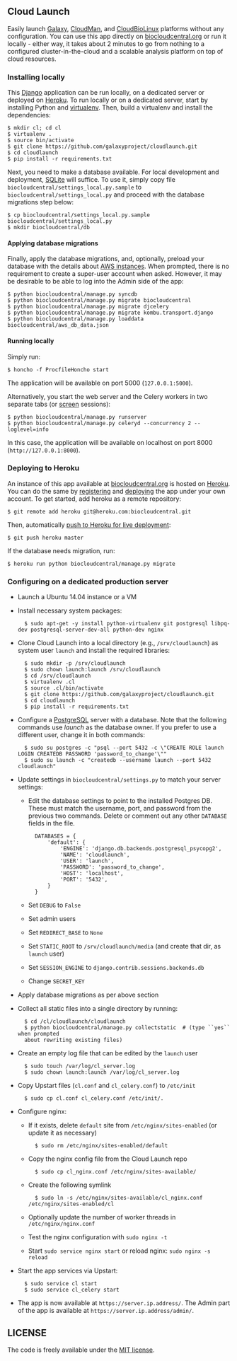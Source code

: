 ## Cloud Launch

Easily launch [Galaxy][8], [CloudMan][2], and [CloudBioLinux][3] platforms without
any configuration. You can use this app directly on [biocloudcentral.org][7] or
run it locally - either way, it takes about 2 minutes to go from nothing to
a configured cluster-in-the-cloud and a scalable analysis platform on top of
cloud resources.

### Installing locally

This [Django][1] application can be run locally, on a dedicated server or deployed
on [Heroku][4]. To run locally or on a dedicated server, start by installing Python
and [virtualenv][5]. Then, build a virtualenv and install the dependencies:

    $ mkdir cl; cd cl
    $ virtualenv .
    $ source bin/activate
    $ git clone https://github.com/galaxyproject/cloudlaunch.git
    $ cd cloudlaunch
    $ pip install -r requirements.txt

Next, you need to make a database available. For local development and deployment,
[SQLite][16] will suffice. To use it, simply copy file
``biocloudcentral/settings_local.py.sample`` to ``biocloudcentral/settings_local.py``
and proceed with the database migrations step below:

    $ cp biocloudcentral/settings_local.py.sample biocloudcentral/settings_local.py
    $ mkdir biocloudcentral/db

#### Applying database migrations

Finally, apply the database migrations, and, optionally, preload your database
with the details about [AWS instances][9]. When prompted, there is no requirement to
create a super-user account when asked. However, it may be desirable to be able
to log into the Admin side of the app:

    $ python biocloudcentral/manage.py syncdb
    $ python biocloudcentral/manage.py migrate biocloudcentral
    $ python biocloudcentral/manage.py migrate djcelery
    $ python biocloudcentral/manage.py migrate kombu.transport.django
    $ python biocloudcentral/manage.py loaddata biocloudcentral/aws_db_data.json

#### Running locally

Simply run:

    $ honcho -f ProcfileHoncho start

The application will be available on port 5000 (``127.0.0.1:5000``).

Alternatively, you start the web server and the Celery workers
in two separate tabs (or [screen][10] sessions):

    $ python biocloudcentral/manage.py runserver
    $ python biocloudcentral/manage.py celeryd --concurrency 2 --loglevel=info

In this case, the application will be available on localhost on port
8000 (``http://127.0.0.1:8000``).

### Deploying to Heroku

An instance of this app available at [biocloudcentral.org][7] is hosted on
[Heroku][11]. You can do the same by [registering][12] and [deploying][13] the app
under your own account. To get started, add heroku as a remote repository:

    $ git remote add heroku git@heroku.com:biocloudcentral.git

Then, automatically [push to Heroku for live deployment][14]:

    $ git push heroku master

If the database needs migration, run:

    $ heroku run python biocloudcentral/manage.py migrate

### Configuring on a dedicated production server

- Launch a Ubuntu 14.04 instance or a VM
- Install necessary system packages:

        $ sudo apt-get -y install python-virtualenv git postgresql libpq-dev postgresql-server-dev-all python-dev nginx

- Clone Cloud Launch into a local directory (e.g., ``/srv/cloudlaunch``) as
system user ``launch`` and install the required libraries:

        $ sudo mkdir -p /srv/cloudlaunch
        $ sudo chown launch:launch /srv/cloudlaunch
        $ cd /srv/cloudlaunch
        $ virtualenv .cl
        $ source .cl/bin/activate
        $ git clone https://github.com/galaxyproject/cloudlaunch.git
        $ cd cloudlaunch
        $ pip install -r requirements.txt

- Configure a [PostgreSQL][15] server with a database. Note that
the following commands use *launch* as the database owner. If you prefer to use
a different user, change it in both commands:

        $ sudo su postgres -c "psql --port 5432 -c \"CREATE ROLE launch LOGIN CREATEDB PASSWORD 'password_to_change'\""
        $ sudo su launch -c "createdb --username launch --port 5432 cloudlaunch"

- Update settings in ``biocloudcentral/settings.py`` to match your server settings:

    - Edit the database settings to point to the installed Postgres DB. These must
    match the username, port, and password from the previous two commands. Delete
    or comment out any other ``DATABASE`` fields in the file.

            DATABASES = {
                'default': {
                    'ENGINE': 'django.db.backends.postgresql_psycopg2',
                    'NAME': 'cloudlaunch',
                    'USER': 'launch',
                    'PASSWORD': 'password_to_change',
                    'HOST': 'localhost',
                    'PORT': '5432',
                }
            }

    - Set ``DEBUG`` to ``False``
    - Set admin users
    - Set ``REDIRECT_BASE`` to ``None``
    - Set ``STATIC_ROOT`` to ``/srv/cloudlaunch/media`` (and create that dir, as `launch` user)
    - Set ``SESSION_ENGINE`` to ``django.contrib.sessions.backends.db``
    - Change ``SECRET_KEY``

- Apply database migrations as per above section

- Collect all static files into a single directory by running:

        $ cd /cl/cloudlaunch/cloudlaunch
        $ python biocloudcentral/manage.py collectstatic  # (type ``yes`` when prompted
        about rewriting existing files)

- Create an empty log file that can be edited by the ``launch`` user

        $ sudo touch /var/log/cl_server.log
        $ sudo chown launch:launch /var/log/cl_server.log

- Copy Upstart files (``cl.conf`` and ``cl_celery.conf``) to ``/etc/init``

        $ sudo cp cl.conf cl_celery.conf /etc/init/.

- Configure nginx:

    - If it exists, delete ``default`` site from ``/etc/nginx/sites-enabled``
      (or update it as necessary)

            $ sudo rm /etc/nginx/sites-enabled/default

    - Copy the nginx config file from the Cloud Launch repo

            $ sudo cp cl_nginx.conf /etc/nginx/sites-available/

    - Create the following symlink

            $ sudo ln -s /etc/nginx/sites-available/cl_nginx.conf /etc/nginx/sites-enabled/cl

    - Optionally update the number of worker threads in ``/etc/nginx/nginx.conf``
    - Test the nginx configuration with ``sudo nginx -t``
    - Start ``sudo service nginx start`` or reload nginx: ``sudo nginx -s reload``

- Start the app services via Upstart:

        $ sudo service cl start
        $ sudo service cl_celery start

- The app is now available at ``https://server.ip.address/``. The Admin part of
the app is available at ``https://server.ip.address/admin/``.

[1]: https://www.djangoproject.com/
[2]: http://usecloudman.org/
[3]: http://cloudbiolinux.org/
[4]: http://devcenter.heroku.com/articles/django
[5]: https://github.com/pypa/virtualenv
[6]: https://github.com/chapmanb/biocloudcentral/blob/master/biocloudcentral/settings.py
[7]: http://biocloudcentral.org/
[8]: http://usegalaxy.org/
[9]: http://aws.amazon.com/ec2/#instance
[10]: http://www.gnu.org/software/screen/
[11]: https://www.heroku.com/
[12]: https://devcenter.heroku.com/articles/quickstart
[13]: https://devcenter.heroku.com/articles/django
[14]: https://devcenter.heroku.com/articles/git
[15]: http://www.postgresql.org/
[16]: http://www.sqlite.org/

## LICENSE

The code is freely available under the [MIT license][l1].

[l1]: http://www.opensource.org/licenses/mit-license.html
